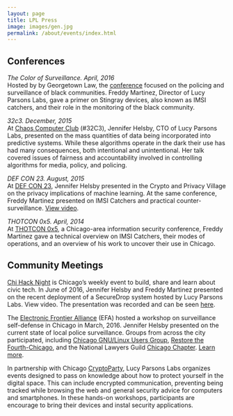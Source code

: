 ```yaml
---
layout: page
title: LPL Press
image: images/gen.jpg
permalink: /about/events/index.html
---
```


## Conferences  

_The Color of Surveillance. April, 2016_  
Hosted by by Georgetown Law, the [conference](https://www.law.georgetown.edu/academics/centers-institutes/privacy-technology/events/index.cfm) focused on the policing and surveillance of black communities. Freddy Martinez, Director of Lucy Parsons Labs, gave a primer on Stingray devices, also known as IMSI catchers, and their role in the monitoring of the black community.

_32c3. December, 2015_  
At [Chaos Computer Club](https://events.ccc.de/category/32c3/) (#32C3), Jennifer Helsby, CTO of Lucy Parsons Labs, presented on the mass quantities of data being incorporated into predictive systems. While these algorithms operate in the dark their use has had many consequences, both intentional and unintentional. Her talk covered issues of fairness and accountability involved in controlling algorithms for media, policy, and policing. 

_DEF CON 23. August, 2015_  
At [DEF CON 23](https://www.defcon.org/), Jennifer Helsby presented in the Crypto and Privacy Village on the privacy implications of machine learning. At the same conference, Freddy Martinez presented on IMSI Catchers and practical counter-surveillance. [View video](https://www.youtube.com/embed/JyTb5mJOYLo).

_THOTCON 0x5. April, 2014_  
At [THOTCON 0x5](http://thotcon.org/), a Chicago-area information security conference, Freddy Martinez gave a technical overview on IMSI Catchers, their modes of operations, and an overview of his work to uncover their use in Chicago.

## Community Meetings  

[Chi Hack Night](https://chihacknight.org/) is Chicago’s weekly event to build, share and learn about civic tech. In June of 2016, Jennifer Helsby and Freddy Martinez presented on the recent deployment of a SecureDrop system hosted by Lucy Parsons Labs. View video. The presentation was recorded and can be seen [here](https://www.youtube.com/watch?v=XKY_Sgv9ej8).

The [Electronic Frontier Alliance](https://www.eff.org/electronic-frontier-alliance) (EFA) hosted a workshop on surveillance self-defense in Chicago in March, 2016. Jennifer Helsby presented on the current state of local police surveillance. Groups from across the city participated, including [Chicago GNU/Linux Users Group](https://chicagolug.org/), [Restore the Fourth-Chicago](http://rt4chicago.com/index.html), and the National Lawyers Guild [Chicago Chapter](http://nlgchicago.org/). [Learn more](https://www.eff.org/deeplinks/2016/04/community-groups-come-together-across-us-promote-digital-rights). 

In partnership with Chicago [CryptoParty](https://www.cryptoparty.in/chicago), Lucy Parsons Labs organizes events designed to pass on knowledge about how to protect yourself in the digital space. This can include encrypted communication, preventing being tracked while browsing the web and general security advice for computers and smartphones. In these hands-on workshops, participants are encourage to bring their devices and instal security applications. 
